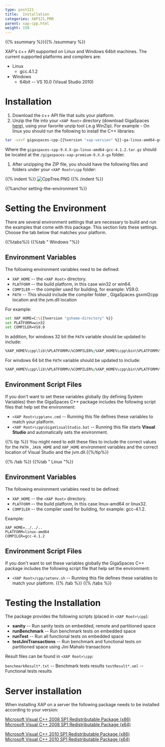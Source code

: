 ```yaml
---
type: post121
title:  Installation
categories: XAP121,PRM
parent: xap-cpp.html
weight: 150
---
```


{{% ssummary %}}{{% /ssummary %}}



XAP's c++ API supported on Linux and Windows 64bit machines.
The current supported platforms and compilers are:

- Linux
    -  gcc.4.1.2
- Windows
    - 64bit -- VS 10.0 (Visual Studio 2010)


# Installation

1. Download the c++ API file that suits your platform.
1. Unzip the file into your `<XAP Root>` directory (download GigaSpaces [here](http://www.gigaspaces.com/LatestProductVersion)), using your favorite unzip tool (.e.g WinZip). For example - On linux you should run the following to install the C++ libraries:


```bash
tar -xzvf gigaspaces-cpp-{{%version "xap-version" %}}-ga-linux-amd64-gcc-4.1.2.tar.gz
```

Where the `gigaspaces-cpp-9.X.X-ga-linux-amd64-gcc-4.1.2.tar.gz` should be located at the `/gigaspaces-xap-premium-9.X.X-ga` folder.

1. After unzipping the ZIP file, you should have the following files and folders under your `<XAP Root>\cpp` folder:

{{% indent %}}
![CppTree.PNG](/attachment_files/CppTree.PNG)
{{% /indent %}}

{{%anchor setting-the-environment %}}

# Setting the Environment

There are several environment settings that are necessary to build and run the examples that come with this package. This section lists these settings. Choose the tab below that matches your platform.

{{%tabs%}}
{{%tab "  Windows "%}}

## Environment Variables

The following environment variables need to be defined:

- `XAP_HOME` -- the `<XAP Root>` directory.
- `PLATFORM` -- the build platform, in this case win32 or win64.
- `COMPILER` -- the compiler used for building, for example: VS9.0.
- `PATH` -- This should include the compiler folder , GigaSpaces gsxml2cpp location and the jvm.dll location

For example:


```bash
set XAP_HOME=C:\{{%version "gshome-directory" %}}
set PLATFORM=win32
set COMPILER=VS9.0
```

In addition, for windows 32 bit the `PATH` variable should be updated to include:

```bash
%XAP_HOME%\cpp\lib\%PLATFORM%\%COMPILER%;%XAP_HOME%\cpp\bin\%PLATFORM%\%COMPILER%;%JAVA_HOME%\jre\bin\client
```

For windows 64 bit the `PATH` variable should be updated to include:


```bash
%XAP_HOME%\cpp\lib\%PLATFORM%\%COMPILER%;%XAP_HOME%\cpp\bin\%PLATFORM%\%COMPILER%;%JAVA_HOME%\jre\bin\server
```

## Environment Script Files

If you don't want to set these variables globally (by defining System Variables) then the GigaSpaces C++ package includes the following script files that help set the environment:

- `<XAP Root>\cpp\env.cmd` -- Running this file defines these variables to match your platform.
- `<XAP Root>\cpp\GigaVisualStudio.bat` -- Running this file starts **Visual Studio** and automatically sets the environment.

{{% tip %}} You might need to edit these files to include the correct values for the `PATH` , `JAVA_HOME` and `XAP_HOME` environment variables and the correct location of Visual Studio and the jvm.dll.{{%/tip%}}

{{% /tab %}}
{{%tab "  Linux "%}}

## Environment Variables

The following environment variables need to be defined:

- `XAP_HOME` -- the `<XAP Root>` directory.
- `PLATFORM` -- the build platform, in this case linux-amd64 or linux32.
- `COMPILER` -- the compiler used for building, for example: gcc-4.1.2.

Example:

    XAP_HOME=../../..
    PLATFORM=linux-amd64
    COMPILER=gcc-4.1.2

## Environment Script Files

If you don't want to set these variables globally the GigaSpaces C++ package includes the following script file that help set the environment:

- `<XAP Root>/cpp/setenv.sh` -- Running this file defines these variables to match your platform.
{{% /tab %}}
{{% /tabs %}}

# Testing the Installation

The package provides the following scripts (placed in `<XAP Root>\cpp`):

- **sanity** -- Run sanity tests on embedded, remote and partitioned space
- **runBenchmark** -- Run benchmark tests on embedded space
- **runTest** -- Run all functional tests on embedded space
- **testJiniTransactions** -- Run benchmark and functional tests on partitioned space using Jini Mahalo transactions

Result files can be found in `<XAP Root>\cpp`:

`benchmarkResult*.txt`  -- Benchmark tests results
`testResult*.xml` -- Functional tests results


# Server installation

When installing XAP on a server the following  package needs to be installed according to your version:

[Microsoft Visual C++ 2008 SP1 Redistributable Package (x86)](http://www.microsoft.com/en-us/download/details.aspx?id=5582) <br>
[Microsoft Visual C++ 2008 SP1 Redistributable Package (x64)](http://www.microsoft.com/en-us/download/details.aspx?id=2092)

[Microsoft Visual C++ 2010 SP1 Redistributable Package (x86)](http://www.microsoft.com/en-us/download/details.aspx?id=8328)<br>
[Microsoft Visual C++ 2010 SP1 Redistributable Package (x64)](http://www.microsoft.com/en-us/download/details.aspx?id=13523)

